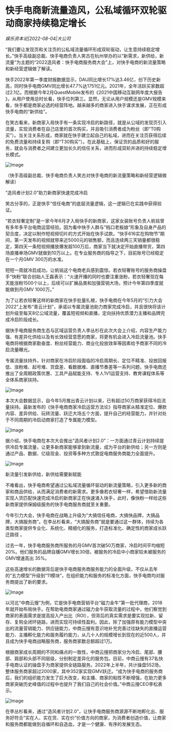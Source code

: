 # 快手电商新流量造风，公私域循环双轮驱动商家持续稳定增长

*娱乐资本论|2022-08-04|大公司*

“我们要让发现页和关注页的公私域流量循环形成双轮驱动，让生意持续稳定增长。”快手高级副总裁、快手电商负责人笑古在杭州举办的以“新需求，新供给，新流量”为主题的“2022造风者：快手电商服务商大会”上，对快手电商的新流量策略和新经营逻辑做了解读。

快手2022年第一季度财报数据显示，DAU同比增长17%达3.46亿，创下历史新高，同时快手电商GMV同比增长47.7%达1751亿元。2021年，全年活跃买家数超过2.1亿。而根据今年2月QuestMobile发布的《2021中国移动互联网年度大报告 》，从用户使用总时长看，快手位列第三。显然，无论从用户规模还是GMV规模来看，快手都是商家必选的经营阵地。越来越多的商家进入快手谋求发展，正在形成快手电商的“新供给”。

在笑古看来，新商家入局快手有一条实现冷启的新路径，就是从公域的发现页引入流量，实现消费者在自己店里的首次购买，并且吸引消费者成为粉丝（即“T0购买”）。当关注关系形成，商家就在快手建立起自己的私域，进而在关注页获得后续的免费流量和持续复购（即“T30购买”）。在此基础上，保证货的品质和好的服务，就会与消费者之间建立更加长久的信任关系，进而形成双轮并进的持续稳定增长模式。

![Image](http://static.ylzbl.com/uploads/ueditor/php/upload/image/20220804/1659597392425429.png)

（快手高级副总裁、快手电商负责人笑古对快手电商的新流量策略和新经营逻辑做解读）

“造风者计划2.0”助力新商家快速完成冷启

笑古分享的，正是快手“信任电商”的底层流量逻辑，这一逻辑已在实践中获得验证。

“若衣轻奢定制”是一家今年6月才入局快手的新商家，这家女装账号负责人帆铭曾有多年多平台电商运营经验。因为看中快手人群与”档口老板娘“形象及自身产品的契合度，决定以制作短视频切片的方式开始在快手试款。“快手616实在购物节”期间，第一天发布的视频就带来近5000元的销售额，而且连续两三天销量都很稳定，第四天一条短视频播放爆发超100万后，商家当下就决定开始直播带货，第四场直播单场GMV就做到10万以上。在专业服务商的指导之下，目前账号已经稳定在一个月GMV 300万的水准。

短短一周就冷启成功，让帆铭这个电商老兵感到震惊。若衣轻奢账号的服务商操盘手“快粉”联合创始人王磊表示：“火速开播的同时也要注重涨粉，若衣轻奢现在每天能涨粉1500个以上，后续可以扩展品类和加强营销大场，预计今年第四季度就能做到月GMV 1000万。”

为了让若衣轻奢这样的新商家在快手批量扎根，快手电商在今年5月的“引力大会2022”上发布“青云计划”，承诺以专属流量池助力商家完成冷启，并且很快将该计划升级至每天8亿公域流量，覆盖短视频和直播，定向扶持优质潜力主播和品牌完成冷启阶段成长。

据快手电商服务商生态与区域运营负责人李丛杉在此次大会上介绍，内容生产能力强、有差异化供给以及有长效经营意愿的商家，将更有机会进入冷启流量池。快手电商将根据商家勤奋度、粉丝经营能力、商业化投放效率等因素给予商家不同的冷启流量曝光。

专属流量扶持外，针对商家在冷启阶段面临的冷启周期长、定位不精准、投放回报低、涨粉难、起号难、货盘差、看数据难、直播节奏差等一系列问题，快手电商还推出了全周期政策优惠、工具产品赋能支持、专人1V1运营支持、教育课程体系等全体系商家扶持。

![Image](http://static.ylzbl.com/uploads/ueditor/php/upload/image/20220804/1659597431460939.png)

本次大会数据显示，自今年5月推出青云计划以来，已有超过50万商家获得冷启流量扶持。最新发布的《快手电商商家冷启运营方法论》指导商家从精准定位、爆款内容、差异供给、玩转流量、跃迁大场五个方面，提升自己的经营能力，并针对处于不同周期的冷启动商家打造了专属能力模型。

![Image](http://static.ylzbl.com/uploads/ueditor/php/upload/image/20220804/1659597451349364.png)

据介绍，快手电商在本次大会推出“造风者计划2.0”：一方面通过青云计划持续提供冷启专属流量，让更多新商家能够拿到新流量，成为平台的新供给；另一方则是通过产品、数据、亿级现金、投资等多种方式敦促电商服务商能力全面提升。

![Image](http://static.ylzbl.com/uploads/ueditor/php/upload/image/20220804/1659597462509483.png)

新流量引发新供给，新供给需要新赋能

不难看出，快手电商希望通过公私域流量循环驱动的新流量策略，引入更多新的商家和商品供给，从而满足消费者的新需求。更多像若衣轻奢一样，希望借助新流量实现人货匹配快速完成冷启的新商家正在快速涌入快手，此时，像快粉一样给这些新商家提供保姆级服务的快手电商服务商就至关重要。

今年引力大会，快手电商在战略上升级为“大搞信任电商，大搞快品牌，大搞品牌，大搞服务商”。在李丛杉看来，“大搞服务商”就是要通过这一群体，持续为各类型商家提供专业化、系统化、精细化的服务，打造标准化、确定性的商家成长跃迁路径 。

过去一年，快手电商服务商所服务的月GMV首次破50万商家，冷启时间平均缩短20%。他们服务的品牌自播GMV增长30倍，被服务的冷启中小商家较未被服务的GMV增速高出 35%。

这些高速增长的数据背后是快手电商服务商服务能力的全面升级，不仅从去年的“五力模型”升级到“11模块”，在组织能力和服务的标准化方面，快手电商均对服务商提出了新的要求。

![Image](http://static.ylzbl.com/uploads/ueditor/php/upload/image/20220804/1659597489550900.png)

以河北“中商云搜”为例，它是快手电商营销平台“磁力金牛”第一批代理商，2018年就开始布局快手。在帮助电商商家通过磁力金牛获取流量的过程中，他们察觉到商家的表面需求是提高投入产出比（ROI），但背后的真实需求是要实现拉新、留存、复购全闭环链路，进而实现可持续性盈利。因此，除了加强原有能力模型中突出的流量营销能力、供应链能力，中商云搜有意识地补充完善过往缺失的直播运营能力、主播孵化能力和服务履约能力，从几十人的规模增长到现在的近500人，并且成为快手电商战略服务商，服务商家数总额超过1万。

根据商家成长周期的不同和痛点的一致性，中商云搜把商家分为冷启、尾部、腰部、肩部和头部不同层级，分别制定差异化的服务包。目前，中商云搜有37名快手电商认证的操盘手为商家提供全链路服务。2022年上半年，共计操盘552场，整体服务商家超过2000家，其中352家实现GMV跃迁。“成为快手电商的服务商后，我们的组织能力发生了巨大改变，和主播、商家的粘性不断增强，在助力更多商家突破历史峰值的过程中也提升了我们自己的社会价值。”中商云搜CEO李松表示。

![Image](http://static.ylzbl.com/uploads/ueditor/php/upload/image/20220804/1659597537791067.png)

在李丛杉看来，通过“造风者计划2.0”，让快手电商服务商源源不断地孵化出、服务好符合“实在人、实在货、实在价”价值方向的商家，为消费者创造价值，让商家和服务商都能做到自循环和自造血，才是一个健康、有序的发展生态。

